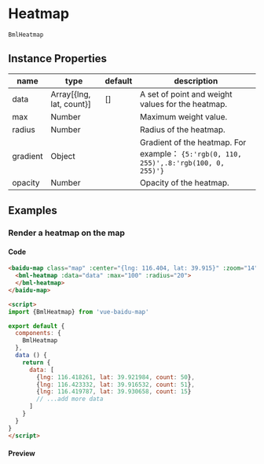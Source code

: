 # Heatmap

`BmlHeatmap`

## Instance Properties

|name|type|default|description|
|------|-----|------|----|
|data|Array[{lng, lat, count}]|[]|A set of point and weight values ​​for the heatmap.|
|max|Number||Maximum weight value.|
|radius|Number||Radius of the heatmap.|
|gradient|Object||Gradient of the heatmap. For example： `{5:'rgb(0, 110, 255)',.8:'rgb(100, 0, 255)'}`|
|opacity|Number||Opacity of the heatmap.|

## Examples

### Render a heatmap on the map

#### Code

```html
<baidu-map class="map" :center="{lng: 116.404, lat: 39.915}" :zoom="14">
  <bml-heatmap :data="data" :max="100" :radius="20">
  </bml-heatmap>
</baidu-map>

<script>
import {BmlHeatmap} from 'vue-baidu-map'

export default {
  components: {
    BmlHeatmap
  },
  data () {
    return {
      data: [
        {lng: 116.418261, lat: 39.921984, count: 50},
        {lng: 116.423332, lat: 39.916532, count: 51},
        {lng: 116.419787, lat: 39.930658, count: 15}
        // ...add more data
      ]
    }
  }
}
</script>
```

#### Preview

<baidu-map class="map" :center="{lng: 116.404, lat: 39.915}" :zoom="14">
  <bml-heatmap :data="data" :max="100" :radius="20">
  </bml-heatmap>
</baidu-map>

<script>
import BmlHeatmap from '@/extra/Heatmap.vue'

export default {
  components: {
    BmlHeatmap
  },
  data () {
    return {
      data: [
        {lng: 116.418261, lat: 39.921984, count: 50},
        {lng: 116.423332, lat: 39.916532, count: 51},
        {lng: 116.419787, lat: 39.930658, count: 15},
        {lng: 116.418455, lat: 39.920921, count: 40},
        {lng: 116.418843, lat: 39.915516, count: 100},
        {lng: 116.42546, lat: 39.918503, count: 6},
        {lng: 116.423289, lat: 39.919989, count: 18},
        {lng: 116.418162, lat: 39.915051, count: 80},
        {lng: 116.422039, lat: 39.91782, count: 11},
        {lng: 116.41387, lat: 39.917253, count: 7},
        {lng: 116.41773, lat: 39.919426, count: 42},
        {lng: 116.421107, lat: 39.916445, count: 4},
        {lng: 116.417521, lat: 39.917943, count: 27},
        {lng: 116.419812, lat: 39.920836, count: 23},
        {lng: 116.420682, lat: 39.91463, count: 60},
        {lng: 116.415424, lat: 39.924675, count: 8},
        {lng: 116.419242, lat: 39.914509, count: 15},
        {lng: 116.422766, lat: 39.921408, count: 25},
        {lng: 116.421674, lat: 39.924396, count: 21},
        {lng: 116.427268, lat: 39.92267, count: 1},
        {lng: 116.417721, lat: 39.920034, count: 51},
        {lng: 116.412456, lat: 39.92667, count: 7},
        {lng: 116.420432, lat: 39.919114, count: 11},
        {lng: 116.425013, lat: 39.921611, count: 35},
        {lng: 116.418733, lat: 39.931037, count: 22},
        {lng: 116.419336, lat: 39.931134, count: 4},
        {lng: 116.413557, lat: 39.923254, count: 5},
        {lng: 116.418367, lat: 39.92943, count: 3},
        {lng: 116.424312, lat: 39.919621, count: 100},
        {lng: 116.423874, lat: 39.919447, count: 87},
        {lng: 116.424225, lat: 39.923091, count: 32},
        {lng: 116.417801, lat: 39.921854, count: 44},
        {lng: 116.417129, lat: 39.928227, count: 21},
        {lng: 116.426426, lat: 39.922286, count: 80},
        {lng: 116.421597, lat: 39.91948, count: 32},
        {lng: 116.423895, lat: 39.920787, count: 26},
        {lng: 116.423563, lat: 39.921197, count: 17},
        {lng: 116.417982, lat: 39.922547, count: 17},
        {lng: 116.426126, lat: 39.921938, count: 25},
        {lng: 116.42326, lat: 39.915782, count: 100},
        {lng: 116.419239, lat: 39.916759, count: 39},
        {lng: 116.417185, lat: 39.929123, count: 11},
        {lng: 116.417237, lat: 39.927518, count: 9},
        {lng: 116.417784, lat: 39.915754, count: 47},
        {lng: 116.420193, lat: 39.917061, count: 52},
        {lng: 116.422735, lat: 39.915619, count: 100},
        {lng: 116.418495, lat: 39.915958, count: 46},
        {lng: 116.416292, lat: 39.931166, count: 9},
        {lng: 116.419916, lat: 39.924055, count: 8},
        {lng: 116.42189, lat: 39.921308, count: 11},
        {lng: 116.413765, lat: 39.929376, count: 3},
        {lng: 116.418232, lat: 39.920348, count: 50},
        {lng: 116.417554, lat: 39.930511, count: 15},
        {lng: 116.418568, lat: 39.918161, count: 23},
        {lng: 116.413461, lat: 39.926306, count: 3},
        {lng: 116.42232, lat: 39.92161, count: 13},
        {lng: 116.4174, lat: 39.928616, count: 6},
        {lng: 116.424679, lat: 39.915499, count: 21},
        {lng: 116.42171, lat: 39.915738, count: 29},
        {lng: 116.417836, lat: 39.916998, count: 99},
        {lng: 116.420755, lat: 39.928001, count: 10},
        {lng: 116.414077, lat: 39.930655, count: 14},
        {lng: 116.426092, lat: 39.922995, count: 16},
        {lng: 116.41535, lat: 39.931054, count: 15},
        {lng: 116.413022, lat: 39.921895, count: 13},
        {lng: 116.415551, lat: 39.913373, count: 17},
        {lng: 116.421191, lat: 39.926572, count: 1},
        {lng: 116.419612, lat: 39.917119, count: 9},
        {lng: 116.418237, lat: 39.921337, count: 54},
        {lng: 116.423776, lat: 39.921919, count: 26},
        {lng: 116.417694, lat: 39.92536, count: 17},
        {lng: 116.415377, lat: 39.914137, count: 19},
        {lng: 116.417434, lat: 39.914394, count: 43},
        {lng: 116.42588, lat: 39.922622, count: 27},
        {lng: 116.418345, lat: 39.919467, count: 8},
        {lng: 116.426883, lat: 39.917171, count: 3},
        {lng: 116.423877, lat: 39.916659, count: 34},
        {lng: 116.415712, lat: 39.915613, count: 14},
        {lng: 116.419869, lat: 39.931416, count: 12},
        {lng: 116.416956, lat: 39.925377, count: 11},
        {lng: 116.42066, lat: 39.925017, count: 38},
        {lng: 116.416244, lat: 39.920215, count: 91},
        {lng: 116.41929, lat: 39.915908, count: 54},
        {lng: 116.422116, lat: 39.919658, count: 21},
        {lng: 116.4183, lat: 39.925015, count: 15},
        {lng: 116.421969, lat: 39.913527, count: 3},
        {lng: 116.422936, lat: 39.921854, count: 24},
        {lng: 116.41905, lat: 39.929217, count: 12},
        {lng: 116.424579, lat: 39.914987, count: 57},
        {lng: 116.42076, lat: 39.915251, count: 70},
        {lng: 116.425867, lat: 39.918989, count: 8}
      ]
    }
  }
}
</script>